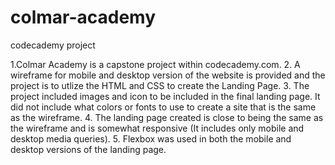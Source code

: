 # colmar-academy
codecademy project

1.Colmar Academy is a capstone project within codecademy.com. 
2. A wireframe for mobile and desktop version of the website is provided and the project is to utlize the HTML and CSS to create the Landing Page. 
3. The project included images and icon to be included in the final landing page. It did not include what colors or fonts to use to create a site that is the same as the wireframe.
4. The landing page created is close to being the same as the wireframe and is somewhat responsive (It includes only mobile and desktop media queries).
5. Flexbox was used in both the mobile and desktop versions of the landing page.
